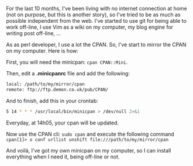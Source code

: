 For the last 10 months, I've been living with no internet connection at home (not on purpose, but this is another story), so I've tried to be as much as possible independent from the web. I've started to use git for being able to work off-line, I use Vim as a wiki on my computer, my blog engine for writing post off-line, ...

As as perl developer, I use a lot the CPAN. So, I've start to mirror the CPAN on my computer. Here is how:

First, you will need the minicpan: `cpan CPAN::Mini`.

Then, edit a **.minicpanrc** file and add the following:

```sh
local: /path/to/my/mirror/cpan
remote: ftp://ftp.demon.co.uk/pub/CPAN/
```

And to finish, add this in your crontab:

```sh
5 14 * * * /usr/local/bin/minicpan > /dev/null 2>&1
```

Everyday, at 14h05, your cpan will be updated.

Now use the CPAN cli: `sudo cpan` and execute the following command `cpan[1]> o conf urllist unshift file:///path/to/my/mirror/cpan`

And voilà, I've got my own minicpan on my computer, so I can install everything when I need it, being off-line or not.
